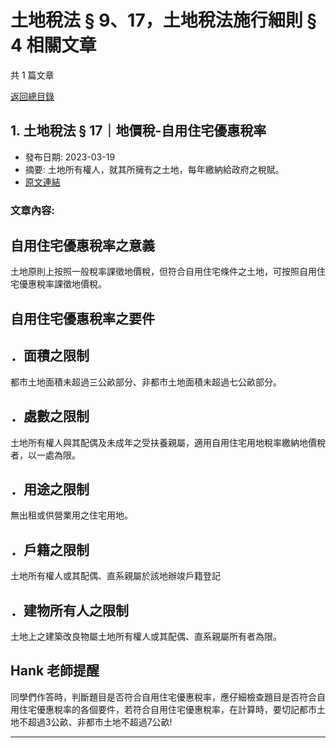 # 土地稅法 § 9、17，土地稅法施行細則 § 4 相關文章

共 1 篇文章

[返回總目錄](00_總目錄.md)

## 1. 土地稅法 § 17｜地價稅-自用住宅優惠稅率

- 發布日期: 2023-03-19
- 摘要: 土地所有權人，就其所擁有之土地，每年繳納給政府之稅賦。
- [原文連結](https://www.jasper-realestate.com/%e5%9c%9f%e5%9c%b0%e7%a8%85%e6%b3%95-17_%e5%9c%b0%e5%83%b9%e7%a8%85_%e8%87%aa%e7%94%a8%e4%bd%8f%e5%ae%85%e5%84%aa%e6%83%a0%e7%a8%85%e7%8e%87/)

### 文章內容:

## 自用住宅優惠稅率之意義

土地原則上按照一般稅率課徵地價稅，但符合自用住宅條件之土地，可按照自用住宅優惠稅率課徵地價稅。

## 自用住宅優惠稅率之要件

## ．面積之限制

都市土地面積未超過三公畝部分、非都市土地面積未超過七公畝部分。

## ．處數之限制

土地所有權人與其配偶及未成年之受扶養親屬，適用自用住宅用地稅率繳納地價稅者，以一處為限。

## ．用途之限制

無出租或供營業用之住宅用地。

## ．戶籍之限制

土地所有權人或其配偶、直系親屬於該地辦竣戶籍登記

## ．建物所有人之限制

土地上之建築改良物屬土地所有權人或其配偶、直系親屬所有者為限。

## Hank 老師提醒

同學們作答時，判斷題目是否符合自用住宅優惠稅率，應仔細檢查題目是否符合自用住宅優惠稅率的各個要件，若符合自用住宅優惠稅率，在計算時，要切記都市土地不超過3公畝、非都市土地不超過7公畝!

---

